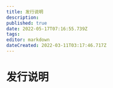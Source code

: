 ```yaml
---
title: 发行说明
description: 
published: true
date: 2022-05-17T07:16:55.739Z
tags: 
editor: markdown
dateCreated: 2022-03-11T03:17:46.717Z
---
```


# 发行说明
